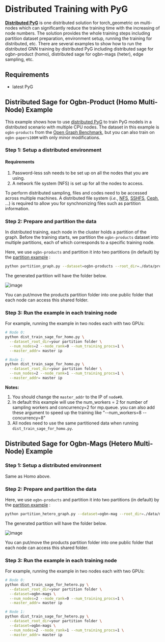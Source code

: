 # Distributed Training with PyG

**[Distributed PyG](https://github.com/pyg-team/pytorch_geometric/tree/master/torch_geometric/distributed)** is one distributed solution for torch_geometric on multi-nodes which can significantly reduce the training time with the increasing of node numbers. The solution provides the whole training steps including partition dataset preparation, environment setup, running the training for distributed, etc. There are several examples to show how to run the distributed GNN training by distributed PyG including distributed sage for ogbn-product (homo), distributed sage for ogbn-mags (heter), edge sampling, etc.

## Requirements

- latest PyG

## Distributed Sage for Ogbn-Product (Homo Multi-Node) Example

This example shows how to use [distributed PyG](https://github.com/pyg-team/pytorch_geometric/tree/master/torch_geometric/distributed) to train PyG models in a distributed scenario with multiple CPU nodes. The dataset in this example is `ogbn-products` from the [Open Graph Benchmark](https://ogb.stanford.edu/), but you can also train on `ogbn-papers100M` with only minor modifications.

### Step 1: Setup a distributed environment

#### Requirements

1) Password-less ssh needs to be set up on all the nodes that you are using.
2) A network file system (NFS) is set up for all the nodes to access.

To perform distributed sampling, files and codes need to be accessed across multiple machines.
A distributed file system (*i.e.*, [NFS](https://wiki.archlinux.org/index.php/NFS), [SSHFS](https://www.digitalocean.com/community/tutorials/how-to-use-sshfs-to-mount-remote-file-systems-over-ssh), [Ceph](https://docs.ceph.com/en/latest/install), ...) is required to allow you for synchnonizing files such as partition information.


### Step 2: Prepare and partition the data

In distributed training, each node in the cluster holds a partition of the graph. Before the training starts, we partition the `ogbn-products` dataset into multiple partitions, each of which corresponds to a specific training node.

Here, we use `ogbn-products` and partition it into two partitions (in default) by the [partition example](https://github.com/pyg-team/pytorch_geometric/blob/master/examples/distributed/pyg/partition_graph.py) :

```bash
python partition_graph.py --dataset=ogbn-products --root_dir=./data/products --num_partitions=2
```
The generated partition will have the folder below.

![image](https://github.com/ZhengHongming888/pytorch_geometric/assets/33777424/1d375496-99d5-43f9-b1c3-ce345e2572c0)


You can put/move the products partition folder into one public folder that each node can access this shared folder.




### Step 3: Run the example in each training node

For example, running the example in two nodes each with two GPUs:

```bash
# Node 0:
python dist_train_sage_for_homo.py \
  --dataset_root_dir=your partition folder \
  --num_nodes=2 --node_rank=0 --num_training_procs=1 \
  --master_addr= master ip

# Node 1:
python dist_train_sage_for_homo.py \
  --dataset_root_dir=your partition folder \
  --num_nodes=2 --node_rank=1 --num_training_procs=1 \
  --master_addr= master ip
```

**Notes:**

1. You should change the `master_addr` to the IP of `node#0`.
2. In default this example will use the num_workers = 2 for number of sampling workers and concurrency=2 for mp.queue. you can also add these argument to speed up the training like "--num_workers=8 --concurrency=8"
3. All nodes need to use the same partitioned data when running `dist_train_sage_for_homo.py`.




## Distributed Sage for Ogbn-Mags (Hetero Multi-Node) Example

### Step 1: Setup a distributed environment

Same as Homo above.

### Step 2: Prepare and partition the data


Here, we use `ogbn-products` and partition it into two partitions (in default) by the [partition example](https://github.com/pyg-team/pytorch_geometric/blob/master/examples/distributed/pyg/partition_hetero_graph.py) :

```bash
python partition_hetero_graph.py --dataset=ogbn-mag --root_dir=./data/mag --num_partitions=2
```
The generated partition will have the folder below.

![image](https://github.com/ZhengHongming888/pytorch_geometric/assets/33777424/4d2e3212-d3e4-4f5a-bc91-38e92e32422e)


You can put/move the products partition folder into one public folder that each node can access this shared folder.


### Step 3: Run the example in each training node

For example, running the example in two nodes each with two GPUs:

```bash
# Node 0:
python dist_train_sage_for_hetero.py \
  --dataset_root_dir=your partition folder \
  --dataset=ogbn-mags \
  --num_nodes=2 --node_rank=0 --num_training_procs=1 \
  --master_addr= master ip

# Node 1:
python dist_train_sage_for_hetero.py \
  --dataset_root_dir=your partition folder \
  --dataset=ogbn-mags \
  --num_nodes=2 --node_rank=1 --num_training_procs=1 \
  --master_addr= master ip
```
